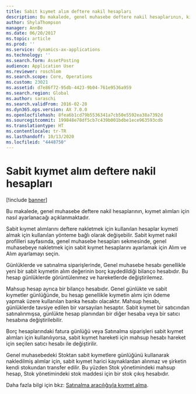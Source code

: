 ```yaml
---
title: Sabit kıymet alım deftere nakil hesapları
description: Bu makalede, genel muhasebe deftere nakil hesaplarının, kıymet alımları için nasıl ayarlanacağı açıklanmaktadır.
author: ShylaThompson
manager: AnnBe
ms.date: 06/20/2017
ms.topic: article
ms.prod: ''
ms.service: dynamics-ax-applications
ms.technology: ''
ms.search.form: AssetPosting
audience: Application User
ms.reviewer: roschlom
ms.search.scope: Core, Operations
ms.custom: 23021
ms.assetid: d7e86f72-95db-4423-9b04-761e9536a959
ms.search.region: Global
ms.author: saraschi
ms.search.validFrom: 2016-02-28
ms.dyn365.ops.version: AX 7.0.0
ms.openlocfilehash: 8fea6b1cd79b5536341a7cb50e5592ea38a7392d
ms.sourcegitcommit: 199848e78df5cb7c439b001bdbe1ece963593cdb
ms.translationtype: HT
ms.contentlocale: tr-TR
ms.lasthandoff: 10/13/2020
ms.locfileid: "4448750"
---
```

# <a name="fixed-asset-acquisition-posting-accounts"></a>Sabit kıymet alım deftere nakil hesapları

[!include [banner](../includes/banner.md)]

Bu makalede, genel muhasebe deftere nakil hesaplarının, kıymet alımları için nasıl ayarlanacağı açıklanmaktadır.

Sabit kıymet alımlarını deftere nakletmek için kullanılan hesaplar kıymeti almak için kullanılan yönteme bağlı olarak değişebilir. Sabit kıymet nakil profilleri sayfasında, genel muhasebe hesapları sekmesinde, genel muhasebeye nakletmek için sabit kıymet hesaplarını ayarlamak için Alım ve Alım ayarlamayı seçin. 

Günlüklerde ve satınalma siparişlerinde, Genel muhasebe hesabı genellikle yeni bir sabit kıymetin alım değerinin borç kaydedildiği bilanço hesabıdır. Bu hesap günlüklerde görüntülenmez ve hareketlerde değiştirilemez. 

Mahsup hesap ayrıca bir bilanço hesabıdır. Genel günlükte ve sabit kıymetler günlüğünde, bu hesap genellikle kıymetin alımı için ödeme yapmak üzere kullanılan banka hesabı olacaktır. Mahsup hesabı, günlüklerde tavsiye edilen bir varsayılan hesaptır. Sabit kıymet bir satıcından satınalınmışsa, günlükte hesap planından bir diğer hesaba veya bir satıcı hesabına değiştirilebilir. 

Borç hesaplarındaki fatura günlüğü veya Satınalma siparişleri sabit kıymet alımları için kullanılıyorsa, sabit kıymet hareketi için mahsup hesabı hareket için seçilen satıcı hesabı ile değiştirilir.

Genel muhasebedeki Stoktan sabit kıymetlere günlüğünü kullanarak nakledilmiş alımlar için, sabit kıymet harici kaynaklardan alınmaz ve şirketin kendi stokundan transfer edilir. Bu yüzden Stok yönetimindeki mahsup hesap, Stok yönetimindeki stok maddesi için bir stok çıkış hesabıdır.

Daha fazla bilgi için bkz: [Satınalma aracılığıyla kıymet alma](acquire-assets-procurement.md).



